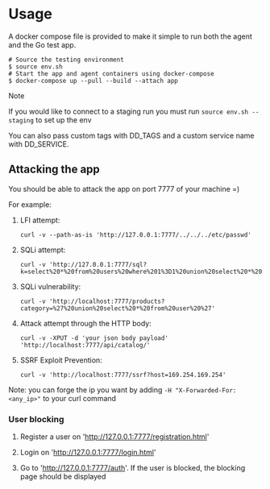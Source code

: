# Usage

A docker compose file is provided to make it simple to run both the agent and
the Go test app.

```console
# Source the testing environment
$ source env.sh
# Start the app and agent containers using docker-compose
$ docker-compose up --pull --build --attach app
```

> [!NOTE] 
> If you would like to connect to a staging run you must run `source env.sh --staging` to set up the env

You can also pass custom tags with DD_TAGS and a custom service name with
DD_SERVICE.

## Attacking the app

You should be able to attack the app on port 7777 of your machine =)

For example:

1. LFI attempt:
   ```console
   curl -v --path-as-is 'http://127.0.0.1:7777/../../../etc/passwd'
   ```

2. SQLi attempt:
   ```console
   curl -v 'http://127.0.0.1:7777/sql?k=select%20*%20from%20users%20where%201%3D1%20union%20select%20*%20from%20cb'
   ```

3. SQLi vulnerability:
   ```console
   curl -v 'http://localhost:7777/products?category=%27%20union%20select%20*%20from%20user%20%27'
   ```

3. Attack attempt through the HTTP body:
   ```console
   curl -v -XPUT -d 'your json body payload' 'http://localhost:7777/api/catalog/'
   ```

4. SSRF Exploit Prevention:
   ```console
   curl -v 'http://localhost:7777/ssrf?host=169.254.169.254'
   ```

Note: you can forge the ip you want by adding `-H "X-Forwarded-For: <any_ip>"` to your curl command

### User blocking

1. Register a user on 'http://127.0.0.1:7777/registration.html'

2. Login on 'http://127.0.0.1:7777/login.html'

3. Go to 'http://127.0.0.1:7777/auth'. If the user is blocked, the blocking page should be displayed
